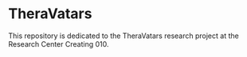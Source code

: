 # TheraVatars
This repository is dedicated to the TheraVatars research project at the Research Center Creating 010.
